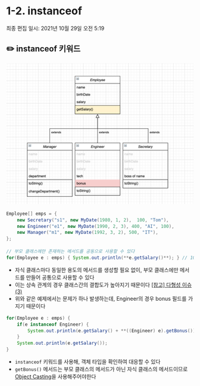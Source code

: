 # 1-2. instanceof

최종 편집 일시: 2021년 10월 29일 오전 5:19

## ✏️  instanceof 키워드

![Untitled](1-2%20instanceof%20bd91503d30b7412790587ea86215ed36/Untitled.png)

```java
Employee[] emps = {
	new Secretary("s1", new MyDate(1980, 1, 2),  100, "Tom"),
	new Engineer("e1", new MyDate(1990, 2, 3), 400, "AI", 100),
	new Manager("m1", new MyDate(1992, 3, 2), 500, "IT"),
};

// 부모 클래스에만 존재하는 메서드를 공동으로 사용할 수 있다		
for(Employee e : emps) { System.out.println(**e.getSalary()**); } // 100 400 500
```

- 자식 클래스마다 동일한 용도의 메서드를 생성할 필요 없이, 부모 클래스에만 메서드를 만들어 공통으로 사용할 수 있다
- 이는 상속 관계의 경우 클래스간의 결합도가 높아지기 때문이다 [[참고] 다형성 이슈(3)](1%20%E1%84%83%E1%85%A1%E1%84%92%E1%85%A7%E1%86%BC%E1%84%89%E1%85%A5%E1%86%BC(Polymorphism)%20dd5ab12667994b279f5f74de060e4a6d.md)
- 위와 같은 예제에서는 문제가 하나 발생하는데, Engineer의 경우 bonus 필드를 가지기 때문이다

```java
for(Employee e : emps) { 
	if(e instanceof Engineer) {
		System.out.println(e.getSalary() + **((Engineer) e).getBonus())**;
	}
	System.out.println(e.getSalary()); 
}
```

- `instanceof` 키워드를 사용해, 객체 타입을 확인하여 대응할 수 있다
- `getBonus()` 메서드는 부모 클래스의 메서드가 아닌 자식 클래스의 메서드이므로 [Object Casting](1%20%E1%84%83%E1%85%A1%E1%84%92%E1%85%A7%E1%86%BC%E1%84%89%E1%85%A5%E1%86%BC(Polymorphism)%20dd5ab12667994b279f5f74de060e4a6d.md)을 사용해주어야한다